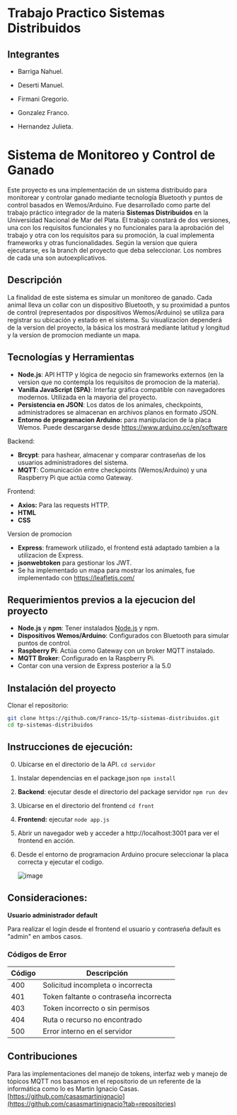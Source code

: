 # Trabajo Practico Sistemas Distribuidos

## Integrantes
- Barriga Nahuel.

- Deserti Manuel.

- Firmani Gregorio.

- Gonzalez Franco.

- Hernandez Julieta.


# Sistema de Monitoreo y Control de Ganado

Este proyecto es una implementación de un sistema distribuido para monitorear y controlar ganado mediante tecnología Bluetooth y puntos de control basados en Wemos/Arduino. Fue desarrollado como parte del trabajo práctico integrador de la materia **Sistemas Distribuidos** en la Universidad Nacional de Mar del Plata.
El trabajo constará de dos versiones, una con los requisitos funcionales y no funcionales para la aprobación del trabajo y otra con los requisitos para su promoción, la cual implementa frameworks y otras funcionalidades. Según la version que quiera ejecutarse, es la branch del proyecto que deba seleccionar. Los nombres de cada una son autoexplicativos.

## Descripción

La finalidad de este sistema es simular un monitoreo de ganado. Cada animal lleva un collar con un dispositivo Bluetooth, y su proximidad a puntos de control (representados por dispositivos Wemos/Arduino) se utiliza para registrar su ubicación y estado en el sistema. Su visualizacion dependerá de la version del proyecto, la básica los mostrará mediante latitud y longitud y la version de promocion mediante un mapa.

## Tecnologías y Herramientas

- **Node.js**: API HTTP y lógica de negocio sin frameworks externos (en la version que no contempla los requisitos de promocion de la materia).
- **Vanilla JavaScript (SPA)**: Interfaz gráfica compatible con navegadores modernos. Utilizada en la mayoria del proyecto.
- **Persistencia en JSON**: Los datos de los animales, checkpoints, administradores se almacenan en archivos planos en formato JSON.
- **Entorno de programacion Arduino:** para manipulacion de la placa Wemos. Puede descargarse desde https://www.arduino.cc/en/software 

Backend:
- **Brcypt**: para hashear, almacenar y comparar contraseñas de los usuarios administradores del sistema.
- **MQTT**: Comunicación entre checkpoints (Wemos/Arduino) y una Raspberry Pi que actúa como Gateway.

Frontend:
- **Axios:** Para las requests HTTP.
- **HTML**
- **CSS**


Version de promocion
- **Express**: framework utilizado, el frontend está adaptado tambien a la utilizacion de Express.
- **jsonwebtoken** para gestionar los JWT.
- Se ha implementado un mapa para mostrar los animales, fue implementado con https://leafletjs.com/
 



## Requerimientos previos a la ejecucion del proyecto

- **Node.js** y **npm**: Tener instalados [Node.js](https://nodejs.org/) y npm.
- **Dispositivos Wemos/Arduino**: Configurados con Bluetooth para simular puntos de control.
- **Raspberry Pi**: Actúa como Gateway con un broker MQTT instalado.
- **MQTT Broker**: Configurado en la Raspberry Pi.
- Contar con una version de Express posterior a la 5.0

## Instalación del proyecto

Clonar el repositorio:
   ```bash
   git clone https://github.com/Franco-15/tp-sistemas-distribuidos.git
   cd tp-sistemas-distribuidos
```

## Instrucciones de ejecución:
0. Ubicarse en el directorio de la API.
    `cd servidor`  
1. Instalar dependencias en el package.json
    `npm install`       
2. **Backend**: ejecutar desde el directorio del package servidor
    `npm run dev`
3. Ubicarse en el directorio del frontend
    `cd front`
4. **Frontend:** ejecutar `node app.js`
   
5. Abrir un navegador web y acceder a http://localhost:3001 para ver el frontend en acción.
6. Desde el entorno de programacion Arduino procure seleccionar la placa correcta y ejecutar el codigo.
   
   ![image](https://github.com/user-attachments/assets/7ca6c836-beb9-4fdd-a0d3-fc40b03b683c)
  


## **Consideraciones**:

**Usuario administrador default**

Para realizar el login desde el frontend el usuario y contraseña default es "admin" en ambos casos.

### Códigos de Error
| Código | Descripción                                 |
|--------|---------------------------------------------|
| 400    | Solicitud incompleta o incorrecta           |
| 401    | Token faltante o contraseña incorrecta      |
| 403    | Token incorrecto o sin permisos             |
| 404    | Ruta o recurso no encontrado                |
| 500    | Error interno en el servidor                |

 ## **Contribuciones**
Para las implementaciones del manejo de tokens, interfaz web y manejo de tópicos MQTT nos basamos en el repositorio de un referente de la informática como lo es Martin Ignacio Casas.
[https://github.com/casasmartinignacio](https://github.com/casasmartinignacio?tab=repositories) 

